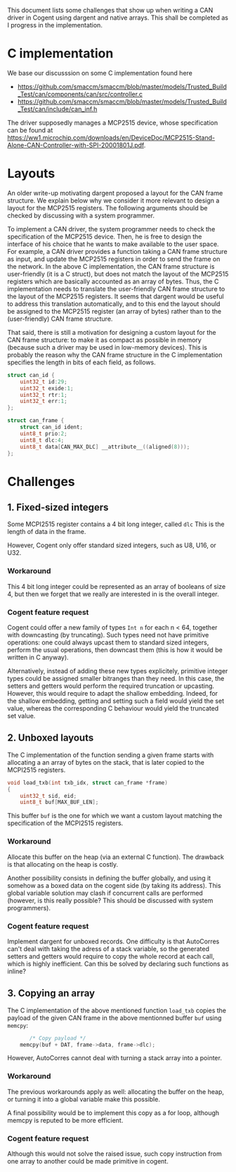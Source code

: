This document lists some challenges that show up when writing a CAN driver in Cogent using
dargent and native arrays. This shall be completed as I progress in the implementation.

# C implementation

We base our discusssion on some C implementation found here

- https://github.com/smaccm/smaccm/blob/master/models/Trusted_Build_Test/can/components/can/src/controller.c
- https://github.com/smaccm/smaccm/blob/master/models/Trusted_Build_Test/can/include/can_inf.h

The driver supposedly manages a MCP2515 device, whose specification can be found at https://ww1.microchip.com/downloads/en/DeviceDoc/MCP2515-Stand-Alone-CAN-Controller-with-SPI-20001801J.pdf.



# Layouts

An older write-up motivating dargent proposed a layout for the CAN frame structure.
We explain below why we consider it more relevant to design a layout for the MCP2515 registers.
The following arguments should be checked by discussing with a system programmer.

To implement a CAN driver, the system programmer needs to check the specification of the MCP2515 device.
Then, he is free to design the interface of his choice that he wants to make available to
the user space. 
For example, a CAN driver provides a function taking a CAN frame structure as input, and update
the MCP2515 registers in order to send the frame on the network.
In the above C implementation, the CAN frame structure is user-friendly (it is a C struct), but
does not match the layout of the MCP2515 registers which are basically accounted as an array of bytes.
Thus, the C implementation needs to translate the user-friendly CAN frame structure to
the layout of the MCP2515 registers.
It seems that dargent would be useful to address this translation automatically, and to this
end the layout should be assigned to the MCP2515 register (an array of bytes) rather than
to the (user-friendly) CAN frame structure.

That said, there is still a motivation for designing a custom layout for the CAN frame structure:
to make it as compact as possible in memory (because such a driver may be used in low-memory devices). 
This is probably the reason why the CAN frame structure in the C implementation specifies the length
in bits of each field, as follows.

```C
struct can_id {
	uint32_t id:29;
	uint32_t exide:1;
	uint32_t rtr:1;
	uint32_t err:1;
};

struct can_frame {
	struct can_id ident;
	uint8_t prio:2;
	uint8_t dlc:4;
	uint8_t data[CAN_MAX_DLC] __attribute__((aligned(8)));
};
```



# Challenges

## 1. Fixed-sized integers

Some MCPI2515 register contains a 4 bit long integer, called `dlc`
This is the length of data in the frame. 

However, Cogent only offer standard sized integers, such as U8, U16, or U32.

### Workaround

This 4 bit long integer could be represented as an array of booleans of size 4, but
then we forget that we really are interested in is the overall integer.


### Cogent feature request

Cogent could offer a new family of types `Int n` for each n < 64, together with downcasting
(by truncating).
Such types need not have primitive operations: one could always upcast them to standard
sized integers, perform the usual operations, then downcast them (this is how
it would be written in C anyway).

Alternatively, instead of adding these new types explicitely, primitive integer types could
be assigned smaller bitranges than they need. In this case, the setters and getters would perform
the required truncation or upcasting.
However, this would require to adapt the shallow embedding. Indeed, for the shallow embedding,
getting and setting such a field would yield the set value, whereas the corresponding C behaviour
would yield the truncated set value.

## 2. Unboxed layouts

The C implementation of the function sending a given frame starts with allocating a 
an array of bytes on the stack, that is later copied to the MCPI2515 registers.

```C
void load_txb(int txb_idx, struct can_frame *frame)
{
	uint32_t sid, eid;
	uint8_t buf[MAX_BUF_LEN];
```

This buffer `buf` is the one for which we want a custom layout matching
the specification of the MCPI2515 registers.

### Workaround

Allocate this buffer on the heap (via an external C function).
The drawback is that allocating on the heap is costly.

Another possibility consists in defining the buffer globally, and using it
somehow as a boxed data on the cogent side (by taking its address).
This global variable solution may clash if concurrent calls are performed 
(however, is this really possible?
This should be discussed with system programmers).

### Cogent feature request

Implement dargent for unboxed records.
One difficulty is that AutoCorres can't deal with taking the adress of a stack variable,
so the generated setters and getters would require to copy the whole record at each call, which
is highly inefficient. Can this be solved by declaring such functions as inline?


## 3. Copying an array

The C implementation of the above mentioned function `load_txb` copies the payload of 
the given CAN frame in the above mentionned buffer `buf` using `memcpy`:
```C
       /* Copy payload */
	memcpy(buf + DAT, frame->data, frame->dlc);
```

However, AutoCorres cannot deal with turning a stack array into a pointer.

### Workaround

The previous workarounds apply as well: allocating the buffer on the heap,
or turning it into a global variable make this possible.


A final possibility would be to implement this copy as a for loop, although
memcpy is reputed to be more efficient.

### Cogent feature request

Although this would not solve the raised issue, such copy instruction from one array to another could be made
primitive in cogent.


